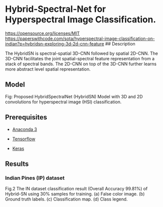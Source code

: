 Hybrid-Spectral-Net for Hyperspectral Image Classification.
===========================================================

<https://opensource.org/licenses/MIT>
<https://paperswithcode.com/sota/hyperspectral-image-classification-on-indian?p=hybridsn-exploring-3d-2d-cnn-feature>
\#\# Description

The HybridSN is spectral-spatial 3D-CNN followed by spatial 2D-CNN. The 3D-CNN
facilitates the joint spatial-spectral feature representation from a stack of
spectral bands. The 2D-CNN on top of the 3D-CNN further learns more abstract
level spatial representation.

Model
-----

Fig: Proposed HybridSpectralNet (HybridSN) Model with 3D and 2D convolutions for
hyperspectral image (HSI) classification.

Prerequisites
-------------

-   [Anaconda 3](https://www.anaconda.com/download/#linux)

-   [Tensorflow ](https://github.com/tensorflow/tensorflow/tree/r1.3)

-   [Keras ](https://github.com/fchollet/keras)

Results
-------

### Indian Pines (IP) dataset

Fig.2 The IN dataset classification result (Overall Accuracy 99.81%) of
Hybrid-SN using 30% samples for training. (a) False color image. (b) Ground
truth labels. (c) Classification map. (d) Class legend.

###  

###  
